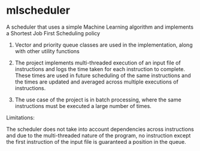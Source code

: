 # mlscheduler

A scheduler that uses a simple Machine Learning algorithm and implements a Shortest Job First Scheduling policy

1. Vector and priority queue classes are used in the implementation, along with other utility functions

2. The project implements multi-threaded execution of an input file of instructions and logs the time taken for each instruction to complete. These times are used in future scheduling of the same instructions and the times are updated and averaged across multiple executions of instructions.

3. The use case of the project is in batch processing, where the same instructions must be executed a large number of times.

Limitations:

The scheduler does not take into account dependencies across instructions and due to the multi-threaded nature of the program, no instruction except the first instruction of the input file is guaranteed a position in the queue.
